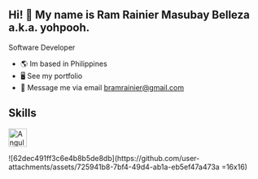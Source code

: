 ## Hi! 👋 My name is Ram Rainier Masubay Belleza a.k.a. yohpooh.
Software Developer
*  🌎 Im based in Philippines
*  🖥 See my portfolio []()
*  📧 Message me via email [bramrainier@gmail.com](mailto:bramrainier@gmail.com)

## Skills
<p align="left">
  <a href="https://developer.mozilla.org/en-US/docs/Web/JavaScript" target="_blank" rel="noreferrer"><img src="![icons8-angular-96](https://github.com/user-attachments/assets/02bf8b2b-b946-4f67-a525-8f3da1f240b9)
" width="36" height="36" alt="Angular" /></a>
</p>
![62dec491ff3c6e4b8b5de8db](https://github.com/user-attachments/assets/725941b8-7bf4-49d4-ab1a-eb5ef47a473a =16x16)



<!--
**yohpooh/yohpooh** is a ✨ _special_ ✨ repository because its `README.md` (this file) appears on your GitHub profile.

Here are some ideas to get you started:

- 🔭 I’m currently working on ...
- 🌱 I’m currently learning ...
- 👯 I’m looking to collaborate on ...
- 🤔 I’m looking for help with ...
- 💬 Ask me about ...
- 📫 How to reach me: ...
- 😄 Pronouns: ...
- ⚡ Fun fact: ...
-->
